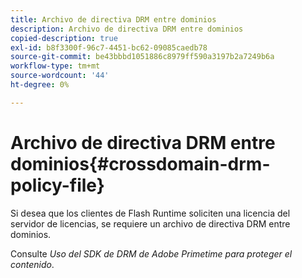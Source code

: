 ```yaml
---
title: Archivo de directiva DRM entre dominios
description: Archivo de directiva DRM entre dominios
copied-description: true
exl-id: b8f3300f-96c7-4451-bc62-09085caedb78
source-git-commit: be43bbbd1051886c8979ff590a3197b2a7249b6a
workflow-type: tm+mt
source-wordcount: '44'
ht-degree: 0%

---
```


# Archivo de directiva DRM entre dominios{#crossdomain-drm-policy-file}

Si desea que los clientes de Flash Runtime soliciten una licencia del servidor de licencias, se requiere un archivo de directiva DRM entre dominios.

Consulte *Uso del SDK de DRM de Adobe Primetime para proteger el contenido*.
